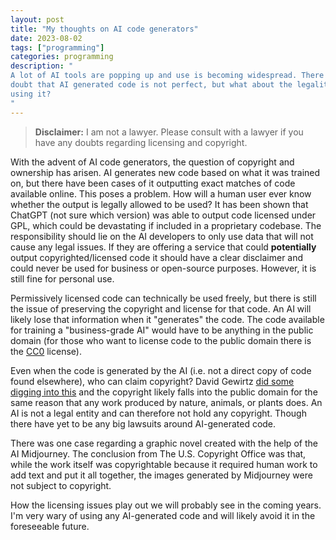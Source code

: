 ```yaml
---
layout: post
title: "My thoughts on AI code generators"
date: 2023-08-02
tags: ["programming"]
categories: programming
description: "
A lot of AI tools are popping up and use is becoming widespread. There is no
doubt that AI generated code is not perfect, but what about the legality of
using it?
"
---
```


> **Disclaimer:** I am not a lawyer. Please consult with a lawyer if you have
> any doubts regarding licensing and copyright.

With the advent of AI code generators, the question of copyright and ownership
has arisen. AI generates new code based on what it was trained on, but there
have been cases of it outputting exact matches of code available online. This
poses a problem. How will a human user ever know whether the output is legally
allowed to be used? It has been shown that ChatGPT (not sure which version) was
able to output code licensed under GPL, which could be devastating if included
in a proprietary codebase. The responsibility should lie on the AI developers
to only use data that will not cause any legal issues. If they are offering a
service that could **potentially** output copyrighted/licensed code it should
have a clear disclaimer and could never be used for business or open-source
purposes. However, it is still fine for personal use.

Permissively licensed code can technically be used freely, but there is still
the issue of preserving the copyright and license for that code. An AI will
likely lose that information when it "generates" the code. The code available
for training a "business-grade AI" would have to be anything in the public
domain (for those who want to license code to the public domain there is the
[CC0](https://spdx.org/licenses/CC0-1.0.html) license).

Even when the code is generated by the AI (i.e. not a direct copy of code found
elsewhere), who can claim copyright? David Gewirtz [did some digging into
this](https://www.zdnet.com/article/who-owns-the-code-if-chatgpts-ai-helps-write-your-app-does-it-still-belong-to-you/)
and the copyright likely falls into the public domain for the same reason that
any work produced by nature, animals, or plants does. An AI is not a legal entity
and can therefore not hold any copyright. Though there have yet to be any big
lawsuits around AI-generated code.

There was one case regarding a graphic novel created with the help of the AI
Midjourney. The conclusion from The U.S. Copyright Office was that, while the
work itself was copyrightable because it required human work to add text and
put it all together, the images generated by Midjourney were not subject to
copyright.

How the licensing issues play out we will probably see in the coming years. I'm
very wary of using any AI-generated code and will likely avoid it in the
foreseeable future.

